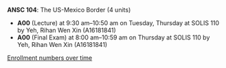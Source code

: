 **ANSC 104**: The US-Mexico Border (4 units)

- **A00** (Lecture) at 9:30 am–10:50 am on Tuesday, Thursday at SOLIS 110 by Yeh, Rihan Wen Xin (A16181841)
- **A00** (Final Exam) at 8:00 am–10:59 am on Thursday at SOLIS 110 by Yeh, Rihan Wen Xin (A16181841)

[Enrollment numbers over time](./ANSC104.tsv)
